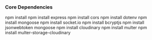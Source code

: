 ### Core Dependencies

npm install
npm install express
npm install cors
npm install dotenv
npm install mongoose
npm install socket.io
npm install bcryptjs
npm install jsonwebtoken mongoose
npm install cloudinary
npm install multer
npm install multer-storage-cloudinary





